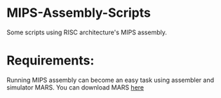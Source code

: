 # MIPS-Assembly-Scripts

Some scripts using RISC architecture's MIPS assembly.

# Requirements:

Running MIPS assembly can become an easy task using assembler and simulator MARS.
You can download MARS [here](http://courses.missouristate.edu/kenvollmar/mars/index.htm)
